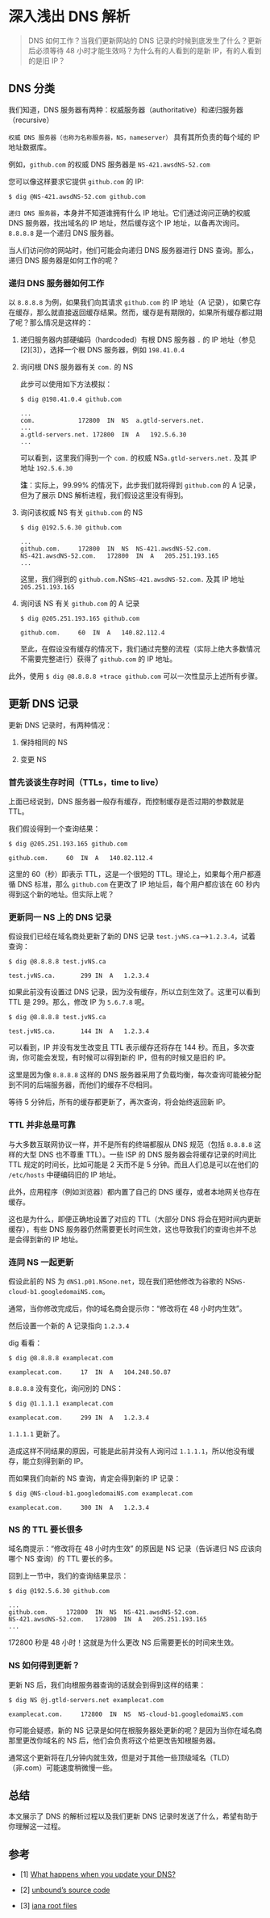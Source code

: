 # 深入浅出 DNS 解析


> DNS 如何工作？当我们更新网站的 DNS 记录的时候到底发生了什么？更新后必须等待 48 小时才能生效吗？为什么有的人看到的是新 IP，有的人看到的是旧 IP？

<!--more-->

## DNS 分类

我们知道，DNS 服务器有两种：权威服务器（authoritative）和递归服务器（recursive）

`权威 DNS 服务器（也称为名称服务器，NS，nameserver）` 具有其所负责的每个域的 IP 地址数据库。 
    
例如，`github.com` 的权威 DNS 服务器是 `NS-421.awsdNS-52.com`

您可以像这样要求它提供 `github.com` 的 IP:

```shell
$ dig @NS-421.awsdNS-52.com github.com
```

`递归 DNS 服务器`，本身并不知道谁拥有什么 IP 地址。它们通过询问正确的权威 DNS 服务器，找出域名的 IP 地址，然后缓存这个 IP 地址，以备再次询问。`8.8.8.8` 是一个递归 DNS 服务器。

当人们访问你的网站时，他们可能会向递归 DNS 服务器进行 DNS 查询。那么，递归 DNS 服务器是如何工作的呢？

### 递归 DNS 服务器如何工作

以 `8.8.8.8` 为例，如果我们向其请求 `github.com` 的 IP 地址（A 记录），如果它存在缓存，那么就直接返回缓存结果。然而，缓存是有期限的，如果所有缓存都过期了呢？那么情况是这样的：

1. 递归服务器内部硬编码（hardcoded）有根 DNS 服务器 `.` 的 IP 地址（参见 [2][3]），选择一个根 DNS 服务器，例如 `198.41.0.4`

2. 询问根 DNS 服务器有关 `com.` 的 NS
    
    此步可以使用如下方法模拟：

    ```shell
    $ dig @198.41.0.4 github.com

    ...
    com.			172800	IN	NS	a.gtld-servers.net.
    ...
    a.gtld-servers.net.	172800	IN	A	192.5.6.30
    ...
    ```

    可以看到，这里我们得到一个 `com.` 的权威 NS`a.gtld-servers.net.` 及其 IP 地址 `192.5.6.30`

    **注**：实际上，99.99% 的情况下，此步我们就将得到 `github.com` 的 A 记录，但为了展示 DNS 解析进程，我们假设这里没有得到。

3. 询问该权威 NS 有关 `github.com` 的 NS

    ```shell
    $ dig @192.5.6.30 github.com

    ...
    github.com.		172800	IN	NS	NS-421.awsdNS-52.com.
    NS-421.awsdNS-52.com.	172800	IN	A	205.251.193.165
    ... 
    ```

    这里，我们得到的 `github.com.`NS`NS-421.awsdNS-52.com.` 及其 IP 地址 `205.251.193.165`

4. 询问该 NS 有关 `github.com` 的 A 记录

    ```shell
    $ dig @205.251.193.165 github.com

    github.com.		60	IN	A	140.82.112.4
    ```

    至此，在假设没有缓存的情况下，我们通过完整的流程（实际上绝大多数情况不需要完整进行）获得了 `github.com` 的 IP 地址。

此外，使用 `$ dig @8.8.8.8 +trace github.com` 可以一次性显示上述所有步骤。

## 更新 DNS 记录

更新 DNS 记录时，有两种情况：

1. 保持相同的 NS

2. 变更 NS

### 首先谈谈生存时间（TTLs，time to live）

上面已经说到，DNS 服务器一般存有缓存，而控制缓存是否过期的参数就是 TTL。

我们假设得到一个查询结果：

```shell
$ dig @205.251.193.165 github.com

github.com.		60	IN	A	140.82.112.4
```

这里的 60（秒）即表示 TTL，这是一个很短的 TTL。理论上，如果每个用户都遵循 DNS 标准，那么 `github.com` 在更改了 IP 地址后，每个用户都应该在 60 秒内得到这个新的地址。但实际上呢？

### 更新同一 NS 上的 DNS 记录

假设我们已经在域名商处更新了新的 DNS 记录 `test.jvNS.ca`-->`1.2.3.4`，试着查询：

```shell
$ dig @8.8.8.8 test.jvNS.ca

test.jvNS.ca.		299	IN	A	1.2.3.4
```

如果此前没有设置过 DNS 记录，因为没有缓存，所以立刻生效了。这里可以看到 TTL 是 299。那么，修改 IP 为 `5.6.7.8` 呢。

```shell
$ dig @8.8.8.8 test.jvNS.ca

test.jvNS.ca.		144	IN	A	1.2.3.4
```

可以看到，IP 并没有发生改变且 TTL 表示缓存还将存在 144 秒。而且，多次查询，你可能会发现，有时候可以得到新的 IP，但有的时候又是旧的 IP。

这里是因为像 `8.8.8.8` 这样的 DNS 服务器采用了负载均衡，每次查询可能被分配到不同的后端服务器，而他们的缓存不尽相同。

等待 5 分钟后，所有的缓存都更新了，再次查询，将会始终返回新 IP。

### TTL 并非总是可靠

与大多数互联网协议一样，并不是所有的终端都服从 DNS 规范（包括 `8.8.8.8` 这样的大型 DNS 也不尊重 TTL）。一些 ISP 的 DNS 服务器会将缓存记录的时间比 TTL 规定的时间长，比如可能是 2 天而不是 5 分钟。而且人们总是可以在他们的 `/etc/hosts` 中硬编码旧的 IP 地址。

此外，应用程序（例如浏览器）都内置了自己的 DNS 缓存，或者本地网关也存在缓存。

这也是为什么，即便正确地设置了对应的 TTL（大部分 DNS 将会在短时间内更新缓存），有些 DNS 服务器仍然需要更长时间生效，这也导致我们的查询也并不总是会得到新的 IP 地址。

### 连同 NS 一起更新

假设此前的 NS 为 `dNS1.p01.NSone.net`，现在我们把他修改为谷歌的 NS`NS-cloud-b1.googledomaiNS.com`。

通常，当你修改完成后，你的域名商会提示你：“修改将在 48 小时内生效”。

然后设置一个新的 A 记录指向 `1.2.3.4`

dig 看看：

```shell
$ dig @8.8.8.8 examplecat.com

examplecat.com.		17	IN	A	104.248.50.87
```

`8.8.8.8` 没有变化，询问别的 DNS：

```shell
$ dig @1.1.1.1 examplecat.com

examplecat.com.		299	IN	A	1.2.3.4
```

`1.1.1.1` 更新了。

造成这样不同结果的原因，可能是此前并没有人询问过 `1.1.1.1`，所以他没有缓存，能立刻得到新的 IP。

而如果我们向新的 NS 查询，肯定会得到新的 IP 记录：

```shell
$ dig @NS-cloud-b1.googledomaiNS.com examplecat.com

examplecat.com.		300	IN	A	1.2.3.4
```

### NS 的 TTL 要长很多

域名商提示：“修改将在 48 小时内生效” 的原因是 NS 记录（告诉递归 NS 应该向哪个 NS 查询）的 TTL 要长的多。

回到上一节中，我们的查询结果显示：

```shell
$ dig @192.5.6.30 github.com

...
github.com.		172800	IN	NS	NS-421.awsdNS-52.com.
NS-421.awsdNS-52.com.	172800	IN	A	205.251.193.165
...
```

172800 秒是 48 小时！这就是为什么更改 NS 后需要更长的时间来生效。

### NS 如何得到更新？

更新 NS 后，我们向根服务器查询的话就会到得到这样的结果：

```shell
$ dig NS @j.gtld-servers.net examplecat.com

examplecat.com.		172800	IN	NS	NS-cloud-b1.googledomaiNS.com
```

你可能会疑惑，新的 NS 记录是如何在根服务器处更新的呢？是因为当你在域名商那里更改你域名的 NS 后，他们会负责将这个给更改告知根服务器。

通常这个更新将在几分钟内就生效，但是对于其他一些顶级域名（TLD）（非.com）可能速度稍微慢一些。

## 总结

本文展示了 DNS 的解析过程以及我们更新 DNS 记录时发送了什么，希望有助于你理解这一过程。

## 参考

- [1] [What happens when you update your DNS?](https://jvNS.ca/blog/how-updating-dNS-works/)

- [2] [unbound’s source code](https://github.com/NLnetLabs/unbound/blob/6e0756e819779d9cc2a14741b501cadffe446c93/iterator/iter_hints.c#L131)

- [3] [iana root files](https://github.com/NLnetLabs/unbound/blob/6e0756e819779d9cc2a14741b501cadffe446c93/iterator/iter_hints.c#L131)
